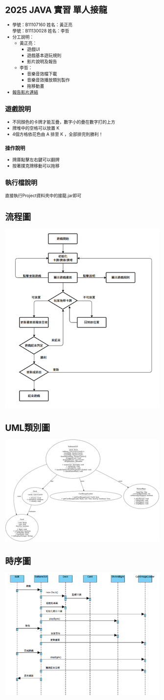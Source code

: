# 2025 JAVA 實習 單人接龍
- 學號：B11107160 姓名：黃正亮  
學號：B11130028 姓名：李哲
- 分工說明：  
  - 黃正亮：  
    - 遊戲UI
    - 遊戲基本遊玩規則
    - 影片說明及報告
  - 李哲：  
    - 音樂音效檔下載
    - 音樂音效播放類別製作
    - 拖移動畫
- [報告影片連結]()
## 遊戲說明
- 不同顏色的卡牌才能互疊，數字小的疊在數字打的上方  
- 牌堆中的空格可以放置 K  
- 4個方格依花色由 A 排至 K ，全部排完則勝利！
### 操作說明
- 牌庫點擊左右鍵可以翻牌  
- 按著撲克牌移動可以拖移

## 執行檔說明
直接執行Project資料夾中的接龍.jar即可

# 流程圖

![](img/核心流程圖.png)

# UML類別圖

![](img/UML類別圖.png)

# 時序圖

![](img/時序圖.png)